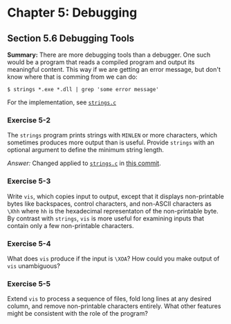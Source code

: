 # Chapter 5: Debugging

## Section 5.6 Debugging Tools
**Summary:** There are more debugging tools than a debugger.
One such would be a program that reads a compiled program and output its meaningful content.
This way if we are getting an error message, but don't know where that is comming from we can do:
```
$ strings *.exe *.dll | grep 'some error message'
```
For the implementation, see [`strings.c`](strings.c)

### Exercise 5-2
The `strings` program prints strings with `MINLEN` or more characters, which sometimes produces more output than is useful.
Provide `strings` with an optional argument to define the minimum string length.

*Answer:* Changed applied to [`strings.c`](strings.c) in [this commit](https://github.com/asankov/the-practice-of-programming/commit/4a99559bcb586c94036bc97107e21a9112c314b9).

### Exercise 5-3
Write `vis`, which copies input to output, except that it displays non-printable bytes like backspaces, control characters,
and non-ASCII characters as `\Xhh` where `hh` is the hexadecimal representaton of the non-printable byte.
By contrast with `strings`, `vis` is more useful for examining inputs that contain only a few non-printable characters.

### Exercise 5-4
What does `vis` produce if the input is `\XOA`? How could you make output of `vis` unambiguous?

### Exercise 5-5
Extend `vis` to process a sequence of files, fold long lines at any desired column, and remove non-printable characters entirely.
What other features might be consistent with the role of the program?
